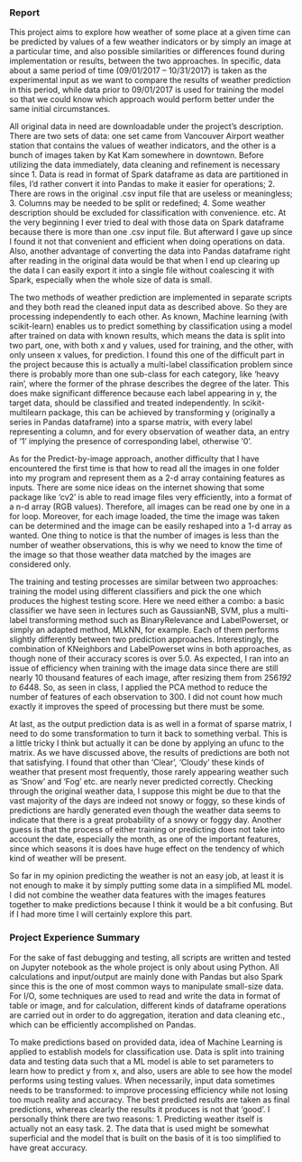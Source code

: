 ### Report

This project aims to explore how weather of some place at a given time can be predicted by values of a few weather indicators or by simply an image at a particular time, and also possible similarities or differences found during implementation or results, between the two approaches. In specific, data about a same period of time (09/01/2017 – 10/31/2017) is taken as the experimental input as we want to compare the results of weather prediction in this period, while data prior to 09/01/2017 is used for training the model so that we could know which approach would perform better under the same initial circumstances.

All original data in need are downloadable under the project’s description. There are two sets of data: one set came from Vancouver Airport weather station that contains the values of weather indicators, and the other is a bunch of images taken by Kat Kam somewhere in downtown. Before utilizing the data immediately, data cleaning and refinement is necessary since 1. Data is read in format of Spark dataframe as data are partitioned in files, I’d rather convert it into Pandas to make it easier for operations; 2. There are rows in the original .csv input file that are useless or meaningless; 3. Columns may be needed to be split or redefined; 4. Some weather description should be excluded for classification with convenience. etc. At the very beginning I ever tried to deal with those data on Spark dataframe because there is more than one .csv input file. But afterward I gave up since I found it not that convenient and efficient when doing operations on data. Also, another advantage of converting the data into Pandas dataframe right after reading in the original data would be that when I end up clearing up the data I can easily export it into a single file without coalescing it with Spark, especially when the whole size of data is small.

The two methods of weather prediction are implemented in separate scripts and they both read the cleaned input data as described above. So they are processing independently to each other. As known, Machine learning (with scikit-learn) enables us to predict something by classification using a model after trained on data with known results, which means the data is split into two part, one, with both x and y values, used for training, and the other, with only unseen x values, for prediction. I found this one of the difficult part in the project because this is actually a multi-label classification problem since there is probably more than one sub-class for each category, like ‘heavy rain’, where the former of the phrase describes the degree of the later. This does make significant difference because each label appearing in y, the target data, should be classified and treated independently. In scikit-multilearn package, this can be achieved by transforming y (originally a series in Pandas dataframe) into a sparse matrix, with every label representing a column, and for every observation of weather data, an entry of ‘1’ implying the presence of corresponding label, otherwise ‘0’.

As for the Predict-by-image approach, another difficulty that I have encountered the first time is that how to read all the images in one folder into my program and represent them as a 2-d array containing features as inputs. There are some nice ideas on the internet showing that some package like ‘cv2’ is able to read image files very efficiently, into a format of a n-d array (RGB values). Therefore, all images can be read one by one in a for loop. Moreover, for each image loaded, the time the image was taken can be determined and the image can be easily reshaped into a 1-d array as wanted. One thing to notice is that the number of images is less than the number of weather observations, this is why we need to know the time of the image so that those weather data matched by the images are considered only.

The training and testing processes are similar between two approaches: training the model using different classifiers and pick the one which produces the highest testing score. Here we need either a combo: a basic classifier we have seen in lectures such as GaussianNB, SVM, plus a multi-label transforming method such as BinaryRelevance and LabelPowerset, or simply an adapted method, MLkNN, for example. Each of them performs slightly differently between two prediction approaches. Interestingly, the combination of KNeighbors and LabelPowerset wins in both approaches, as though none of their accuracy scores is over 5.0. As expected, I ran into an issue of efficiency when training with the image data since there are still nearly 10 thousand features of each image, after resizing them from 256*192 to 64*48. So, as seen in class, I applied the PCA method to reduce the number of features of each observation to 300. I did not count how much exactly it improves the speed of processing but there must be some.

At last, as the output prediction data is as well in a format of sparse matrix, I need to do some transformation to turn it back to something verbal. This is a little tricky I think but actually it can be done by applying an ufunc to the matrix. As we have discussed above, the results of predictions are both not that satisfying. I found that other than ‘Clear’, ‘Cloudy’ these kinds of weather that present most frequently, those rarely appearing weather such as ‘Snow’ and ‘Fog’ etc. are nearly never predicted correctly. Checking through the original weather data, I suppose this might be due to that the vast majority of the days are indeed not snowy or foggy, so these kinds of predictions are hardly generated even though the weather data seems to indicate that there is a great probability of a snowy or foggy day. Another guess is that the process of either training or predicting does not take into account the date, especially the month, as one of the important features, since which seasons it is does have huge effect on the tendency of which kind of weather will be present.

So far in my opinion predicting the weather is not an easy job, at least it is not enough to make it by simply putting some data in a simplified ML model. I did not combine the weather data features with the images features together to make predictions because I think it would be a bit confusing. But if I had more time I will certainly explore this part.

### Project Experience Summary

For the sake of fast debugging and testing, all scripts are written and tested on Jupyter notebook as the whole project is only about using Python. All calculations and input/output are mainly done with Pandas but also Spark since this is the one of most common ways to manipulate small-size data. For I/O, some techniques are used to read and write the data in format of table or image, and for calculation, different kinds of dataframe operations are carried out in order to do aggregation, iteration and data cleaning etc., which can be efficiently accomplished on Pandas.

To make predictions based on provided data, idea of Machine Learning is applied to establish models for classification use. Data is split into training data and testing data such that a ML model is able to set parameters to learn how to predict y from x, and also, users are able to see how the model performs using testing values. When necessarily, input data sometimes needs to be transformed: to improve processing efficiency while not losing too much reality and accuracy. The best predicted results are taken as final predictions, whereas clearly the results it produces is not that ‘good’. I personally think there are two reasons: 1. Predicting weather itself is actually not an easy task. 2. The data that is used might be somewhat superficial and the model that is built on the basis of it is too simplified to have great accuracy.
